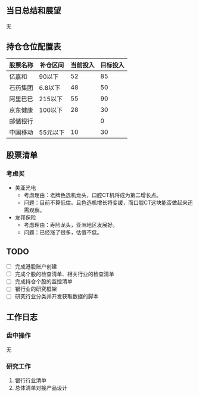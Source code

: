 ## 当日总结和展望

无

## 持仓仓位配置表

| 股票名称 | 补仓区间 | 当前投入 | 目标投入 |
| -------- | -------- | -------- | -------- |
| 亿嘉和   | 90以下   | 52       | 85       |
| 石药集团 | 6.8以下  | 48       | 50       |
| 阿里巴巴 | 215以下  | 55       | 90       |
| 京东健康 | 100以下  | 28       | 30       |
| 邮储银行 |          |          | 0        |
| 中国移动 | 55元以下 | 10       | 30       |

## 股票清单

### 考虑买

* 美亚光电
  * 考虑理由：老牌色选机龙头，口腔CT机将成为第二增长点。
  * 问题：目前不算低估。且色选机增长将变缓，而口腔CT这块能否做起来还需观察。
* 友邦保险
  * 考虑理由：寿险龙头，亚洲地区发展好。
  * 问题：已经涨了很多，估值不低。

## TODO

- [ ] 完成港股账户创建
- [ ] 完成个股的检查清单、相关行业的检查清单
- [ ] 完成持仓个股的监控清单
- [ ] 银行业的研究框架
- [ ] 研究行业分类并开发获取数据的脚本

## 工作日志

### 盘中操作

无

### 研究工作

1. 银行行业清单
2. 总体清单对接产品设计

